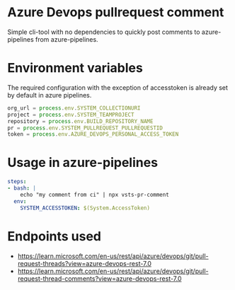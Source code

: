 # Azure Devops pullrequest comment

Simple cli-tool with no dependencies to quickly post comments to azure-pipelines from azure-pipelines.

# Environment variables
The required configuration with the exception of accesstoken is already set by default in azure pipelines.

```javascript
org_url = process.env.SYSTEM_COLLECTIONURI
project = process.env.SYSTEM_TEAMPROJECT
repository = process.env.BUILD_REPOSITORY_NAME
pr = process.env.SYSTEM_PULLREQUEST_PULLREQUESTID
token = process.env.AZURE_DEVOPS_PERSONAL_ACCESS_TOKEN
```

# Usage in azure-pipelines

```yaml
steps:
- bash: |
    echo "my comment from ci" | npx vsts-pr-comment
  env:
    SYSTEM_ACCESSTOKEN: $(System.AccessToken)
```


# Endpoints used
- https://learn.microsoft.com/en-us/rest/api/azure/devops/git/pull-request-threads?view=azure-devops-rest-7.0
- https://learn.microsoft.com/en-us/rest/api/azure/devops/git/pull-request-thread-comments?view=azure-devops-rest-7.0